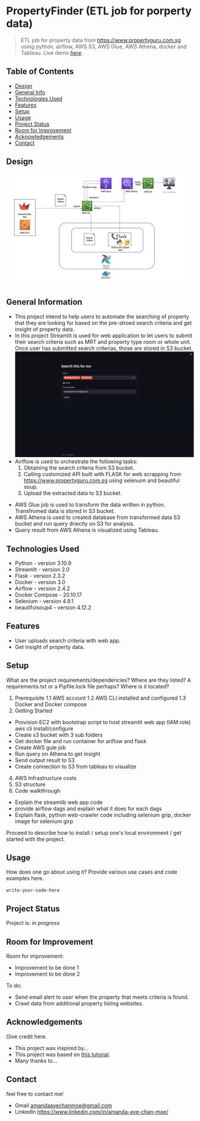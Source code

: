 # PropertyFinder (ETL job for porperty data)
> ETL job for property data from https://www.propertyguru.com.sg using python, airflow, AWS S3, AWS Glue, AWS Athena, docker and Tableau.
> Live demo [_here_](https://www.example.com). <!-- If you have the project hosted somewhere, include the link here. -->

## Table of Contents
* [Design](#design)
* [General Info](#general-information)
* [Technologies Used](#technologies-used)
* [Features](#features)
* [Setup](#setup)
* [Usage](#usage)
* [Project Status](#project-status)
* [Room for Improvement](#room-for-improvement)
* [Acknowledgements](#acknowledgements)
* [Contact](#contact)
<!-- * [License](#license) -->

## Design
![Example screenshot](./img/design.png)
<!-- ![Example screenshot](./img/screenshot.png) -->
<!-- If you have screenshots you'd like to share, include them here. -->

## General Information
- This project intend to help users to automate the searching of property that they are looking for based on the pre-stroed search criteria and get insight of property data.
- In this project Streamlit is used for web application to let users to submit their search criteria such as MRT and property type room or whole unit. Once user has submitted search criterias, those are stored in S3 bucket.
![Example screenshot](./img/Screenshot01.png)
- Airlflow is used to orchestrate the following tasks:
  1. Obtaining the search criteria from S3 bucket.
  2. Calling customized API built with FLASK for web scrapping from https://www.propertyguru.com.sg using selenuim and beautiful soup. 
  3. Upload the extracted data to S3 bucket.
<!-- Airflow Screenshot here -->
- AWS Glue job is used to transform the data written in python. Transfromed data is stored in S3 bucket.
- AWS Athena is used to created database from transformed data S3 bucket and run query driectly on S3 for analysis.
- Query result from AWS Athena is visualized using Tableau.
<!-- Visualize Screenshot here -->
<!-- You don't have to answer all the questions - just the ones relevant to your project. -->


## Technologies Used
- Python - version 3.10.9
- Streamlit - version 2.0
- Flask - version 2.3.2
- Docker - version 3.0
- Airflow - version 2.4.2
- Docker Compose - 20.10.17
- Selenium - version 4.9.1
- beautifulsoup4 - version 4.12.2


## Features
- User uploads search criteria with web app.
- Get insight of property data.


## Setup
What are the project requirements/dependencies? Where are they listed? A requirements.txt or a Pipfile.lock file perhaps? Where is it located?
1. Prerequisite
  1.1 AWS account
  1.2 AWS CLI installed and configured
  1.3 Docker and Docker compose
2. Getting Started
- Provision EC2 with bootstrap script to host streamlit web app (IAM role) aws cli install/configure
- Create s3 bucket with 3 sub folders
- Get docker file and run container for ariflow and flask
- Create AWS gule job
- Run query on Athena to get insight
- Send output result to S3
- Create connection to S3 from tableau to visualize 

4. AWS Infrastructure costs
5. S3 structure
6. Code walkthrough
- Explain the streamlib web app code 
- provide airflow dags and explain what it does for each dags
- Explain flask, python web-crawler code including selenium grip, docker image for selenium girp

Proceed to describe how to install / setup one's local environment / get started with the project.


## Usage
How does one go about using it?
Provide various use cases and code examples here.

`write-your-code-here`


## Project Status
Project is: _in progress_ 

## Room for Improvement
Room for improvement:
- Improvement to be done 1
- Improvement to be done 2

To do:
- Send email alert to user when the property that meets criteria is found.
- Crawl data from additional property listing websites.


## Acknowledgements
Give credit here.
- This project was inspired by...
- This project was based on [this tutorial](https://www.example.com).
- Many thanks to...


## Contact
feel free to contact me! 
- Gmail amandaayechanmoe@gmail.com
- LinkedIn https://www.linkedin.com/in/amanda-aye-chan-moe/



<!-- Optional -->
<!-- ## License -->
<!-- This project is open source and available under the [... License](). -->

<!-- You don't have to include all sections - just the one's relevant to your project -->
